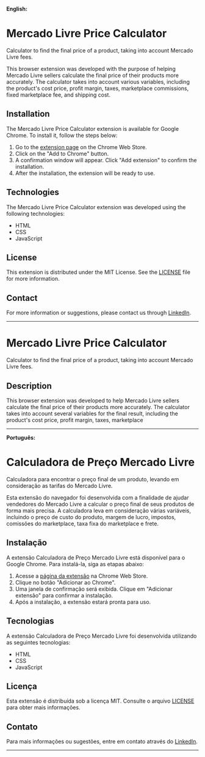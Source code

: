 **English:**

# Mercado Livre Price Calculator

Calculator to find the final price of a product, taking into account Mercado Livre fees.

This browser extension was developed with the purpose of helping Mercado Livre sellers calculate the final price of their products more accurately. The calculator takes into account various variables, including the product's cost price, profit margin, taxes, marketplace commissions, fixed marketplace fee, and shipping cost.

## Installation

The Mercado Livre Price Calculator extension is available for Google Chrome. To install it, follow the steps below:

1. Go to the [extension page](https://chrome.google.com/webstore/detail/calculadora-de-pre%C3%A7o-merc/ehdoppainepibpodfamimaofmemenofl) on the Chrome Web Store.
2. Click on the "Add to Chrome" button.
3. A confirmation window will appear. Click "Add extension" to confirm the installation.
4. After the installation, the extension will be ready to use.

## Technologies

The Mercado Livre Price Calculator extension was developed using the following technologies:

- HTML
- CSS
- JavaScript

## License

This extension is distributed under the MIT License. See the [LICENSE](LICENSE.md) file for more information.

## Contact

For more information or suggestions, please contact us through [LinkedIn](https://www.linkedin.com/in/ulisses-silverio/).

---

# Mercado Livre Price Calculator

Calculator to find the final price of a product, taking into account Mercado Livre fees.

## Description

This browser extension was developed to help Mercado Livre sellers calculate the final price of their products more accurately. The calculator takes into account several variables for the final result, including the product's cost price, profit margin, taxes, marketplace

****
**Português:**

# Calculadora de Preço Mercado Livre

Calculadora para encontrar o preço final de um produto, levando em consideração as tarifas do Mercado Livre.

Esta extensão do navegador foi desenvolvida com a finalidade de ajudar vendedores do Mercado Livre a calcular o preço final de seus produtos de forma mais precisa. A calculadora leva em consideração várias variáveis, incluindo o preço de custo do produto, margem de lucro, impostos, comissões do marketplace, taxa fixa do marketplace e frete.

## Instalação

A extensão Calculadora de Preço Mercado Livre está disponível para o Google Chrome. Para instalá-la, siga as etapas abaixo:
1. Acesse a [página da extensão](https://chrome.google.com/webstore/detail/calculadora-de-pre%C3%A7o-merc/ehdoppainepibpodfamimaofmemenofl) na Chrome Web Store.
2. Clique no botão "Adicionar ao Chrome".
3. Uma janela de confirmação será exibida. Clique em "Adicionar extensão" para confirmar a instalação.
4. Após a instalação, a extensão estará pronta para uso.

## Tecnologias

A extensão Calculadora de Preço Mercado Livre foi desenvolvida utilizando as seguintes tecnologias:

- HTML
- CSS
- JavaScript

## Licença

Esta extensão é distribuída sob a licença MIT. Consulte o arquivo [LICENSE](LICENSE.md) para obter mais informações.

## Contato

Para mais informações ou sugestões, entre em contato através do [LinkedIn](https://www.linkedin.com/in/ulisses-silverio/).

---
